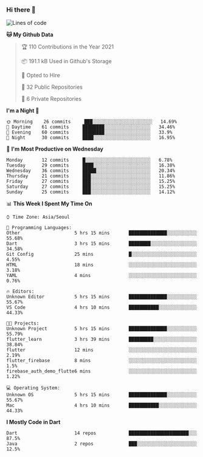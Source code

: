 ### Hi there 👋

<!--
**ska2519/ska2519** is a ✨ _special_ ✨ repository because its `README.md` (this file) appears on your GitHub profile.

Here are some ideas to get you started:

- 🔭 I’m currently working on ...
- 🌱 I’m currently learning ...
- 👯 I’m looking to collaborate on ...
- 🤔 I’m looking for help with ...
- 💬 Ask me about ...
- 📫 How to reach me: ...
- 😄 Pronouns: ...
- ⚡ Fun fact: ...
-->

<!--START_SECTION:waka-->
![Lines of code](https://img.shields.io/badge/From%20Hello%20World%20I%27ve%20Written-134941%20lines%20of%20code-blue)

**🐱 My Github Data** 

> 🏆 110 Contributions in the Year 2021
 > 
> 📦 191.1 kB Used in Github's Storage 
 > 
> 💼 Opted to Hire
 > 
> 📜 32 Public Repositories 
 > 
> 🔑 6 Private Repositories  
 > 
**I'm a Night 🦉** 

```text
🌞 Morning    26 commits     ███░░░░░░░░░░░░░░░░░░░░░░   14.69% 
🌆 Daytime    61 commits     ████████░░░░░░░░░░░░░░░░░   34.46% 
🌃 Evening    60 commits     ████████░░░░░░░░░░░░░░░░░   33.9% 
🌙 Night      30 commits     ████░░░░░░░░░░░░░░░░░░░░░   16.95%

```
📅 **I'm Most Productive on Wednesday** 

```text
Monday       12 commits     █░░░░░░░░░░░░░░░░░░░░░░░░   6.78% 
Tuesday      29 commits     ████░░░░░░░░░░░░░░░░░░░░░   16.38% 
Wednesday    36 commits     █████░░░░░░░░░░░░░░░░░░░░   20.34% 
Thursday     21 commits     ███░░░░░░░░░░░░░░░░░░░░░░   11.86% 
Friday       27 commits     ███░░░░░░░░░░░░░░░░░░░░░░   15.25% 
Saturday     27 commits     ███░░░░░░░░░░░░░░░░░░░░░░   15.25% 
Sunday       25 commits     ███░░░░░░░░░░░░░░░░░░░░░░   14.12%

```


📊 **This Week I Spent My Time On** 

```text
⌚︎ Time Zone: Asia/Seoul

💬 Programming Languages: 
Other                    5 hrs 15 mins       ██████████████░░░░░░░░░░░   55.68% 
Dart                     3 hrs 15 mins       ████████░░░░░░░░░░░░░░░░░   34.58% 
Git Config               25 mins             █░░░░░░░░░░░░░░░░░░░░░░░░   4.55% 
HTML                     18 mins             ░░░░░░░░░░░░░░░░░░░░░░░░░   3.18% 
YAML                     4 mins              ░░░░░░░░░░░░░░░░░░░░░░░░░   0.76%

🔥 Editors: 
Unknown Editor           5 hrs 15 mins       ██████████████░░░░░░░░░░░   55.67% 
VS Code                  4 hrs 10 mins       ███████████░░░░░░░░░░░░░░   44.33%

🐱‍💻 Projects: 
Unknown Project          5 hrs 15 mins       ██████████████░░░░░░░░░░░   55.79% 
flutter_learn            3 hrs 39 mins       █████████░░░░░░░░░░░░░░░░   38.84% 
flutter                  12 mins             ░░░░░░░░░░░░░░░░░░░░░░░░░   2.19% 
flutter_firebase         8 mins              ░░░░░░░░░░░░░░░░░░░░░░░░░   1.5% 
firebase_auth_demo_flutte6 mins              ░░░░░░░░░░░░░░░░░░░░░░░░░   1.22%

💻 Operating System: 
Unknown OS               5 hrs 15 mins       ██████████████░░░░░░░░░░░   55.67% 
Mac                      4 hrs 10 mins       ███████████░░░░░░░░░░░░░░   44.33%

```

**I Mostly Code in Dart** 

```text
Dart                     14 repos            ██████████████████████░░░   87.5% 
Java                     2 repos             ███░░░░░░░░░░░░░░░░░░░░░░   12.5%

```



<!--END_SECTION:waka-->


